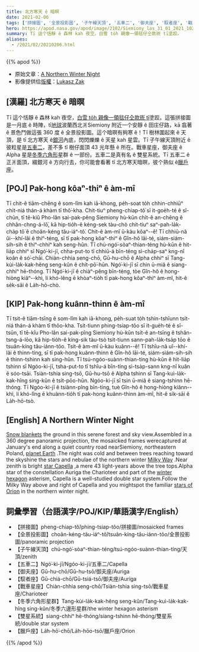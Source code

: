 ```yaml
---
title: 北方寒天 ê 暗暝
date: 2021-02-06
tags: ['拼接圖', '全景投影圖', '子午線天頂', '五車二', '御夫座', '馭者座', '戰車星座', '冬季六角形星群', '雙星系統', '臘戶座']
hero: https://apod.nasa.gov/apod/image/2102/Siemiony_las_31_01_2021_1024.jpg
summary: Tī 這个恬靜 ê 森林 kah 夜空，白雪 to̍h 親像一領毯仔仝款崁 tī塗跤。
aliases:
  - /2021/02/20210206.html
---
```


{{% apod %}}

- 原始文章：[A Northern Winter Night](https://apod.nasa.gov/apod/ap210206.html)
- 影像提供佮[版權](https://apod.nasa.gov/apod/lib/about_apod.html#srapply)：[Lukasz Zak](https://www.instagram.com/lukaszzak/)

## [漢羅] 北方寒天 ê 暗暝

Tī 這个恬靜 ê 森林 kah 夜空，[白雪 to̍h 親像一領毯仔仝款崁 tī](https://apod.tw/2021/02/20210201.html)塗跤。這張拼接圖是一月底 ê 時陣，tī[地球](https://www.nasa.gov/wallops/2021/feature/watch-the-february-20-antares-launch-from-wallops)波蘭西北爿Siemiony 附近一个安靜 ê 田庄仔路，kā 翕著 ê 景色鬥做這張 360 度 ê 全景投影圖。這个暗暝有夠寒 ê！Tī 樹林圍起來 ê 天頂，是 tī 北方寒天 ê[銀河](https://apod.tw/2021/01/20210122.html)內底，閃閃爍爍 ê 天星 kah 星雲。Tī 子午線天頂附近 ê 彼粒星是[五車二](http://stars.astro.illinois.edu/sow/capella.html)，差不多 tī 樹仔面頂 43 光年懸 ê 所在。戰車星座，御夫座 ê Alpha 星是[冬季六角形](https://apod.nasa.gov/apod/ap191226.html)星群 ê 一部份。五車二是真有名 ê 雙星系統。Tī 五車二 ê 正爿面頂，綴銀河 ê 方向行去，你可能會看著 tī 北方寒天暗暝，彼个熟似 ê[臘戶座](https://apod.nasa.gov/apod/ap200919.html)。

## [POJ] Pak-hong kôaⁿ-thiⁿ ê àm-mî

Tī chit-ê tiām-chēng ê som-lîm kah iā-khong, pe̍h-soat to̍h chhin-chhiūⁿ chi̍t-niá thán-á khàm tī thô͘-kha. Chit-tiuⁿ pheng-chiap-tô͘ sī it-goe̍h-té ê sî-chūn, tī tē-kiû Pho-lân sai-pak-pêng  Siemiony hù-kūn chi̍t-ê an-chēng ê chhân-chng-á-lō͘, kā hip-tio̍h-ê kéng-sek tàu-chò chit-tiuⁿ saⁿ-pah-la̍k-cha̍p tō͘ ê choân-kéng tâu-iáⁿ-tô͘. Chit-ê àm-mî ū-kàu kôaⁿ--ê! Tī chhiū-nâ ûi--khí-lâi ê thiⁿ-téng, sī tī pak-hong kôaⁿ-thiⁿ ê Gîn-hô lāi-té, siám-siám-sih-sih ê thiⁿ-chhiⁿ kah seng-hûn. Tī chú-ngó͘-sòaⁿ-thian-téng hù-kūn ê hit-lia̍p chhiⁿ sī Ngó͘-ki-jī, chha-put-to tī chhiū-á bīn-téng sì-cha̍p-saⁿ kng-nî koân ê só͘-chāi.   Chiàn-chhia   seng-chō,   Gū-hu-chō ê Alpha chhiⁿ sī  Tang-kùi-la̍k-kak-hêng seng-kûn ê chi̍t-pō͘-hūn. Ngó͘-ki-jī sī chin ū-miâ ê siang-chhiⁿ hē-thóng. Tī Ngó͘-ki-jī ê chiàⁿ-pêng bīn-téng, tòe Gîn-hô ê hong-hiòng kiâⁿ--khì, lí khó-lêng ē khòaⁿ-tio̍h tī pak-hong kôaⁿ-thiⁿ àm-mî, hit-ê se̍k-sāi ê La̍h-hō-chò.

## [KIP] Pak-hong kuânn-thinn ê àm-mî

Tī tsit-ê tiām-tsīng ê som-lîm kah iā-khong, pe̍h-suat to̍h tshin-tshīunn tsi̍t-niá thán-á khàm tī thôo-kha. Tsit-tiunn phing-tsiap-tôo sī it-gue̍h-té ê sî-tsūn, tī tē-kîu Pho-lân sai-pak-pîng Siemiony hù-kūn tsi̍t-ê an-tsīng ê tshân-tsng-á-lōo, kā hip-tio̍h-ê kíng-sik tàu-tsò tsit-tiunn sann-pah-la̍k-tsa̍p tōo ê tsuân-kíng tâu-iánn-tôo. Tsit-ê àm-mî ū-kàu kuânn--ê! Tī tshīu-nâ uî--khí-lâi ê thinn-tíng, sī tī pak-hong kuânn-thinn ê Gîn-hô lāi-té, siám-siám-sih-sih ê thinn-tshinn kah sing-hûn. Tī tsú-ngóo-suànn-thian-tíng hù-kūn ê hit-lia̍p tshinn sī Ngóo-ki-jī, tsha-put-to tī tshīu-á bīn-tíng sì-tsa̍p-sann kng-nî kuân ê sóo-tsāi. Tsiàn-tshia  sing-tsō,  Gū-hu-tsō ê Alpha tshinn sī Tang-kuì-la̍k-kak-hîng sing-kûn ê tsi̍t-pōo-hūn. Ngóo-ki-jī sī tsin ū-miâ ê siang-tshinn hē-thóng. Tī Ngóo-ki-jī ê tsiànn-pîng bīn-tíng, tuè Gîn-hô ê hong-hiòng kiânn--khì, lí khó-lîng ē khuànn-tio̍h tī pak-hong kuânn-thinn àm-mî, hit-ê si̍k-sāi ê La̍h-hō-tsò.

## [English] A Northern Winter Night 

[Snow blankets](https://apod.nasa.gov/apod/ap210201.html) the ground in this serene forest and sky view.Assembled in a 360 degree panoramic projection, the mosaicked frames werecaptured at January's end along a quiet country road nearSiemiony, northeastern Poland, [planet Earth](https://www.nasa.gov/wallops/2021/feature/watch-the-february-20-antares-launch-from-wallops) .The night was cold and between trees reaching toward the skyshine the stars and nebulae of the northern winter [Milky Way](https://apod.nasa.gov/apod/ap210122.html) .Near zenith is bright [star Capella](http://stars.astro.illinois.edu/sow/capella.html) ,a mere 43 light-years above the tree tops.Alpha star of the constellation Auriga the Charioteer and part of the [winter hexagon](https://apod.nasa.gov/apod/ap191226.html) asterism, Capella is a well-studied double star system.Follow the Milky Way above and right of Capella and you mightspot the familiar [stars of Orion](https://apod.nasa.gov/apod/ap200919.html) in the northern winter night.

## 詞彙學習（台語漢字/POJ/KIP/華語漢字/English）

- 【拼接圖】pheng-chiap-tô͘/phing-tsiap-tôo/拼接圖/mosaicked frames
- 【全景投影圖】choân-kéng-tâu-iáⁿ-tô͘/tsuân-kíng-tâu-iánn-tôo/全景投影圖/panoramic projection
- 【子午線天頂】chú-ngó͘-sòaⁿ-thian-téng/tsú-ngóo-suànn-thian-tíng/天頂/zenith
- 【五車二】Ngó͘-ki-jī/Ngóo-ki-jī/五車二/Capella
- 【御夫座】Gū-hu-chō/Gū-hu-tsō/御夫座/Auriga
- 【馭者座】Gū-chiá-chō/Gū-tsiá-tsō/御夫座/Auriga
- 【戰車星座】Chiàn-chhia seng-chō/Tsiàn-tshia sing-tsō/戰車星座/Charioteer
- 【冬季六角形星群】Tang-kùi-la̍k-kak-hêng seng-kûn/Tang-kuì-la̍k-kak-hîng sing-kûn/冬季六邊形星群/the winter hexagon asterism
- 【雙星系統】siang-chhiⁿ hē-thóng/siang-tshinn hē-thóng/雙星系統/double star system
- 【臘戶座】La̍h-hō͘-chō/La̍h-hōo-tsō/臘戶座/Orion

{{% /apod %}}
